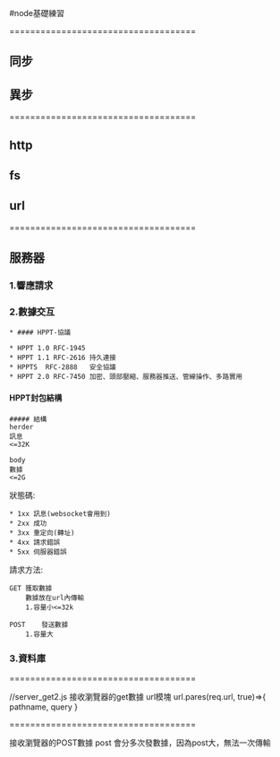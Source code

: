 #node基礎練習


====================================

## 同步
## 異步

====================================

## http
## fs
## url

====================================

## 服務器

### 1.響應請求

### 2.數據交互

	* #### HPPT-協議

	* HPPT 1.0 RFC-1945
	* HPPT 1.1 RFC-2616	持久連接
	* HPPTS	 RFC-2888	安全協議
	* HPPT 2.0 RFC-7450	加密、頭部壓縮、服務器推送、管線操作、多路實用

#### HPPT封包結構

	##### 結構
	herder
	訊息
	<=32K

	body
	數據
	<=2G

狀態碼:

	* 1xx 訊息(websocket會用到)
	* 2xx 成功
	* 3xx 重定向(轉址)
	* 4xx 請求錯誤
	* 5xx 伺服器錯誤

請求方法:

	GET	獲取數據
		數據放在url內傳輸
		1.容量小<=32k

	POST	發送數據
		1.容量大

### 3.資料庫



====================================

//server_get2.js
接收瀏覽器的get數據
url模塊
url.pares(req.url, true)=>{
	pathname, query
}

====================================

接收瀏覽器的POST數據
post 會分多次發數據，因為post大，無法一次傳輸

